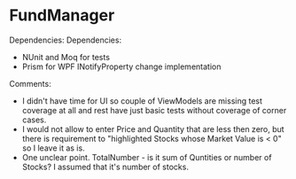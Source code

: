 # FundManager

Dependencies:
 Dependencies:
 - NUnit and Moq for tests
 - Prism for WPF INotifyProperty change implementation
 

Comments:
 - I didn't have time for UI so couple of ViewModels are missing test coverage at all and rest have just basic tests without coverage of corner cases.
 - I would not allow to enter Price and Quantity that are less then zero, but there is requirement to "highlighted Stocks whose Market Value is < 0" so I leave it as is.
 - One unclear point. TotalNumber - is it sum of Quntities or number of Stocks? I assumed that it's number of stocks.
 
